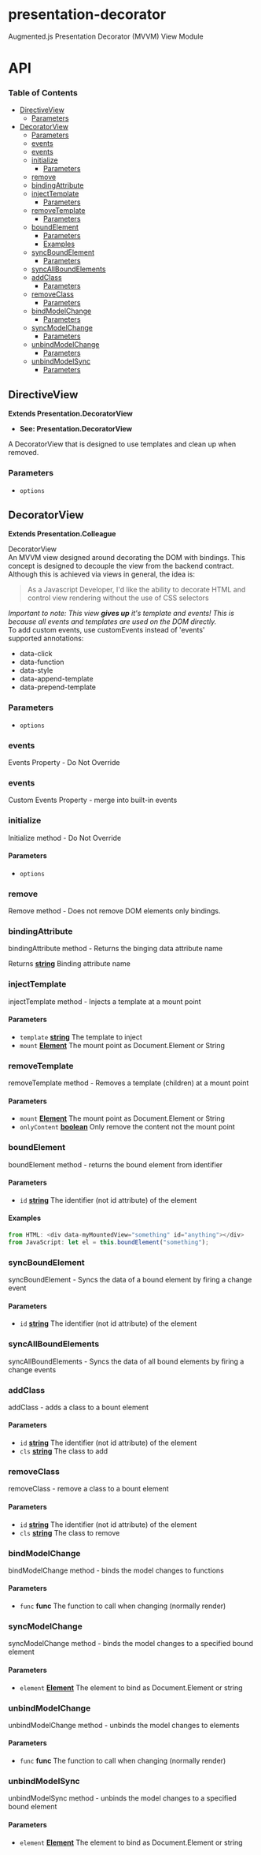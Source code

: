 # presentation-decorator
Augmented.js Presentation Decorator (MVVM) View Module

# API

<!-- Generated by documentation.js. Update this documentation by updating the source code. -->

### Table of Contents

-   [DirectiveView](#directiveview)
    -   [Parameters](#parameters)
-   [DecoratorView](#decoratorview)
    -   [Parameters](#parameters-1)
    -   [events](#events)
    -   [events](#events-1)
    -   [initialize](#initialize)
        -   [Parameters](#parameters-2)
    -   [remove](#remove)
    -   [bindingAttribute](#bindingattribute)
    -   [injectTemplate](#injecttemplate)
        -   [Parameters](#parameters-3)
    -   [removeTemplate](#removetemplate)
        -   [Parameters](#parameters-4)
    -   [boundElement](#boundelement)
        -   [Parameters](#parameters-5)
        -   [Examples](#examples)
    -   [syncBoundElement](#syncboundelement)
        -   [Parameters](#parameters-6)
    -   [syncAllBoundElements](#syncallboundelements)
    -   [addClass](#addclass)
        -   [Parameters](#parameters-7)
    -   [removeClass](#removeclass)
        -   [Parameters](#parameters-8)
    -   [bindModelChange](#bindmodelchange)
        -   [Parameters](#parameters-9)
    -   [syncModelChange](#syncmodelchange)
        -   [Parameters](#parameters-10)
    -   [unbindModelChange](#unbindmodelchange)
        -   [Parameters](#parameters-11)
    -   [unbindModelSync](#unbindmodelsync)
        -   [Parameters](#parameters-12)

## DirectiveView

**Extends Presentation.DecoratorView**

-   **See: Presentation.DecoratorView**

A DecoratorView that is designed to use templates and clean up when removed.

### Parameters

-   `options`  

## DecoratorView

**Extends Presentation.Colleague**

DecoratorView<br/>
An MVVM view designed around decorating the DOM with bindings.
This concept is designed to decouple the view from the backend contract.
Although this is achieved via views in general, the idea is:<br/>

<blockquote>As a Javascript Developer, I'd like the ability to decorate HTML and control view rendering without the use of CSS selectors</blockquote>
<em>Important to note: This view <strong>gives up</strong> it's template and events!
This is because all events and templates are used on the DOM directly.</em><br/>
To add custom events, use customEvents instead of 'events'<br/>
supported annotations:<br/>
<ul>
<li>data-click</li>
<li>data-function</li>
<li>data-style</li>
<li>data-append-template</li>
<li>data-prepend-template</li>
</ul>

### Parameters

-   `options`  

### events

Events Property - Do Not Override

### events

Custom Events Property - merge into built-in events

### initialize

Initialize method - Do Not Override

#### Parameters

-   `options`  

### remove

Remove method - Does not remove DOM elements only bindings.

### bindingAttribute

bindingAttribute method - Returns the binging data attribute name

Returns **[string](https://developer.mozilla.org/docs/Web/JavaScript/Reference/Global_Objects/String)** Binding attribute name

### injectTemplate

injectTemplate method - Injects a template at a mount point

#### Parameters

-   `template` **[string](https://developer.mozilla.org/docs/Web/JavaScript/Reference/Global_Objects/String)** The template to inject
-   `mount` **[Element](https://developer.mozilla.org/docs/Web/API/Element)** The mount point as Document.Element or String

### removeTemplate

removeTemplate method - Removes a template (children) at a mount point

#### Parameters

-   `mount` **[Element](https://developer.mozilla.org/docs/Web/API/Element)** The mount point as Document.Element or String
-   `onlyContent` **[boolean](https://developer.mozilla.org/docs/Web/JavaScript/Reference/Global_Objects/Boolean)** Only remove the content not the mount point

### boundElement

boundElement method - returns the bound element from identifier

#### Parameters

-   `id` **[string](https://developer.mozilla.org/docs/Web/JavaScript/Reference/Global_Objects/String)** The identifier (not id attribute) of the element

#### Examples

```javascript
from HTML: <div data-myMountedView="something" id="anything"></div>
from JavaScript: let el = this.boundElement("something");
```

### syncBoundElement

syncBoundElement - Syncs the data of a bound element by firing a change event

#### Parameters

-   `id` **[string](https://developer.mozilla.org/docs/Web/JavaScript/Reference/Global_Objects/String)** The identifier (not id attribute) of the element

### syncAllBoundElements

syncAllBoundElements - Syncs the data of all bound elements by firing a change events

### addClass

addClass - adds a class to a bount element

#### Parameters

-   `id` **[string](https://developer.mozilla.org/docs/Web/JavaScript/Reference/Global_Objects/String)** The identifier (not id attribute) of the element
-   `cls` **[string](https://developer.mozilla.org/docs/Web/JavaScript/Reference/Global_Objects/String)** The class to add

### removeClass

removeClass - remove a class to a bount element

#### Parameters

-   `id` **[string](https://developer.mozilla.org/docs/Web/JavaScript/Reference/Global_Objects/String)** The identifier (not id attribute) of the element
-   `cls` **[string](https://developer.mozilla.org/docs/Web/JavaScript/Reference/Global_Objects/String)** The class to remove

### bindModelChange

bindModelChange method - binds the model changes to functions

#### Parameters

-   `func` **func** The function to call when changing (normally render)

### syncModelChange

syncModelChange method - binds the model changes to a specified bound element

#### Parameters

-   `element` **[Element](https://developer.mozilla.org/docs/Web/API/Element)** The element to bind as Document.Element or string

### unbindModelChange

unbindModelChange method - unbinds the model changes to elements

#### Parameters

-   `func` **func** The function to call when changing (normally render)

### unbindModelSync

unbindModelSync method - unbinds the model changes to a specified bound element

#### Parameters

-   `element` **[Element](https://developer.mozilla.org/docs/Web/API/Element)** The element to bind as Document.Element or string
